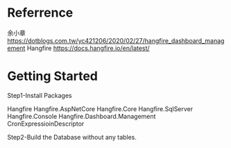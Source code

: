 ﻿# Referrence
余小章
https://dotblogs.com.tw/yc421206/2020/02/27/hangfire_dashboard_management
Hangfire
https://docs.hangfire.io/en/latest/

# Getting Started 
Step1-Install Packages 

Hangfire
Hangfire.AspNetCore
Hangfire.Core
Hangfire.SqlServer
Hangfire.Console
Hangfire.Dashboard.Management
CronExpressioinDescriptor

Step2-Build the Database without any tables.

